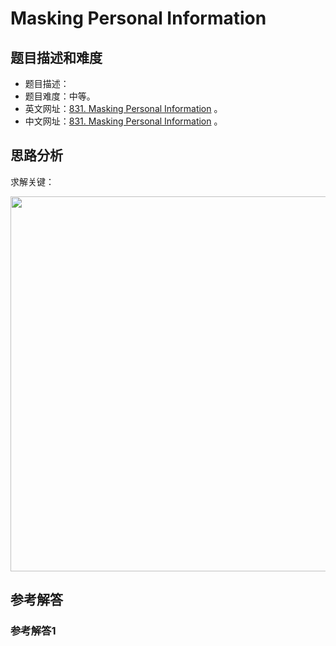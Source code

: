 # Masking Personal Information

## 题目描述和难度
+ 题目描述：
+ 题目难度：中等。
+ 英文网址：[831. Masking Personal Information](https://leetcode.com/problems/masking-personal-information/description/)  。
+ 中文网址：[831. Masking Personal Information](https://leetcode-cn.com/problems/masking-personal-information/description/)  。
## 思路分析
求解关键：

<img src="https://liweiwei1419.github.io/images/leetcode-solution/" width="600">

## 参考解答
### 参考解答1

```java

```